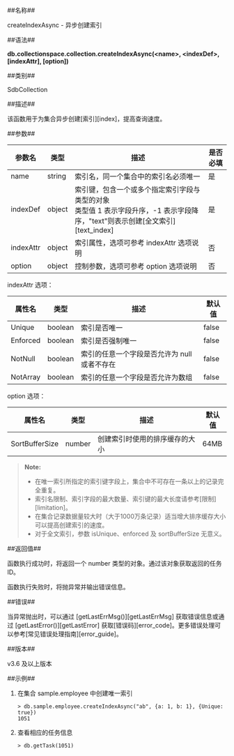 ##名称##

createIndexAsync - 异步创建索引

##语法##

**db.collectionspace.collection.createIndexAsync\(\<name\>, \<indexDef\>, \[indexAttr\], \[option\])**

##类别##

SdbCollection

##描述##

该函数用于为集合异步创建[索引][index]，提高查询速度。

##参数##

| 参数名 | 类型     | 描述   | 是否必填 |
| ------ | -------- | ------ | -------- |
| name   | string | 索引名，同一个集合中的索引名必须唯一 | 是 |
| indexDef | object | 索引键，包含一个或多个指定索引字段与类型的对象<br>类型值 1 表示字段升序，-1 表示字段降序，"text"则表示创建[全文索引][text_index] | 是 |
| indexAttr | object | 索引属性，选项可参考 indexAttr 选项说明| 否 |
| option | object | 控制参数，选项可参考 option 选项说明 | 否 |

indexAttr 选项：

| 属性名          | 类型     | 描述                | 默认值 |
| --------------- | -------- | ------------------- | ------ |
| Unique          | boolean  | 索引是否唯一 | false  |
| Enforced        | boolean  | 索引是否强制唯一 | false  |
| NotNull         | boolean  | 索引的任意一个字段是否允许为 null 或者不存在 | false  |
| NotArray        | boolean  | 索引的任意一个字段是否允许为数组 | false |

option 选项：

| 属性名          | 类型     | 描述                | 默认值 |
| --------------- | -------- | ------------------- | ------ |
| SortBufferSize  | number   | 创建索引时使用的排序缓存的大小 | 64MB  |

> **Note:**
>
> * 在唯一索引所指定的索引键字段上，集合中不可存在一条以上的记录完全重复。
> * 索引名限制、索引字段的最大数量、索引键的最大长度请参考[限制][limitation]。
> * 在集合记录数据量较大时（大于1000万条记录）适当增大排序缓存大小可以提高创建索引的速度。
> * 对于全文索引，参数 isUnique、enforced 及 sortBufferSize 无意义。

##返回值##

函数执行成功时，将返回一个 number 类型的对象。通过该对象获取返回的任务 ID。

函数执行失败时，将抛异常并输出错误信息。

##错误##

当异常抛出时，可以通过 [getLastErrMsg()][getLastErrMsg] 获取错误信息或通过 [getLastError()][getLastError] 获取[错误码][error_code]。更多错误处理可以参考[常见错误处理指南][error_guide]。

##版本##

v3.6 及以上版本

##示例##

1. 在集合 sample.employee 中创建唯一索引

    ```lang-javascript
    > db.sample.employee.createIndexAsync("ab", {a: 1, b: 1}, {Unique: true})
    1051
    ```

2. 查看相应的任务信息

    ```lang-javascript
    > db.getTask(1051)
    ```


[^_^]:
     本文使用的所有引用和链接
[index]:manual/Distributed_Engine/Architecture/Data_Model/index.md
[limitation]:manual/Manual/sequoiadb_limitation.md#索引
[getLastErrMsg]:manual/Manual/Sequoiadb_Command/Global/getLastErrMsg.md
[getLastError]:manual/Manual/Sequoiadb_Command/Global/getLastError.md
[error_code]:manual/Manual/Sequoiadb_error_code.md
[text_index]:manual/Distributed_Engine/Architecture/Data_Model/text_index.md
[text_index]:manual/Distributed_Engine/Architecture/Data_Model/text_index.md
[error_guide]:manual/FAQ/faq_sdb.md
[standalone]:manual/Manual/sequoiadb_limitation.md#索引
